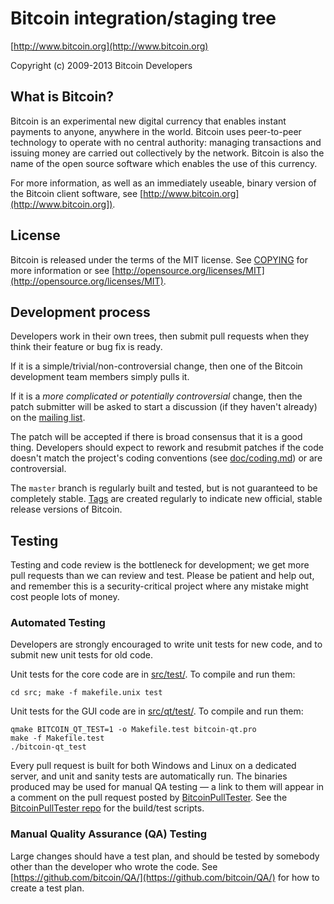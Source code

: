 Bitcoin integration/staging tree
================================

[http://www.bitcoin.org](http://www.bitcoin.org)

Copyright (c) 2009-2013 Bitcoin Developers

What is Bitcoin?
----------------

Bitcoin is an experimental new digital currency that enables instant payments to
anyone, anywhere in the world. Bitcoin uses peer-to-peer technology to operate
with no central authority: managing transactions and issuing money are carried
out collectively by the network. Bitcoin is also the name of the open source
software which enables the use of this currency. 

For more information, as well as an immediately useable, binary version of the Bitcoin client software, see [http://www.bitcoin.org](http://www.bitcoin.org]).

License
-------

Bitcoin is released under the terms of the MIT license. See [COPYING](COPYING) for more
information or see [http://opensource.org/licenses/MIT](http://opensource.org/licenses/MIT).

Development process
-------------------

Developers work in their own trees, then submit pull requests when they think
their feature or bug fix is ready.

If it is a simple/trivial/non-controversial change, then one of the Bitcoin
development team members simply pulls it.

If it is a *more complicated or potentially controversial* change, then the patch
submitter will be asked to start a discussion (if they haven't already) on the
[mailing list](http://sourceforge.net/mailarchive/forum.php?forum_name=bitcoin-development).

The patch will be accepted if there is broad consensus that it is a good thing.
Developers should expect to rework and resubmit patches if the code doesn't
match the project's coding conventions (see [doc/coding.md](doc/coding.md)) or are
controversial.

The `master` branch is regularly built and tested, but is not guaranteed to be
completely stable. [Tags](https://github.com/bitcoin/bitcoin/tags) are created
regularly to indicate new official, stable release versions of Bitcoin.

Testing
-------

Testing and code review is the bottleneck for development; we get more pull
requests than we can review and test. Please be patient and help out, and
remember this is a security-critical project where any mistake might cost people
lots of money.

### Automated Testing

Developers are strongly encouraged to write unit tests for new code, and to
submit new unit tests for old code.

Unit tests for the core code are in [src/test/](src/test/). To compile and run them:

    cd src; make -f makefile.unix test

Unit tests for the GUI code are in [src/qt/test/](src/qt/test/). To compile and run them:

    qmake BITCOIN_QT_TEST=1 -o Makefile.test bitcoin-qt.pro
    make -f Makefile.test
    ./bitcoin-qt_test

Every pull request is built for both Windows and Linux on a dedicated server,
and unit and sanity tests are automatically run. The binaries produced may be
used for manual QA testing — a link to them will appear in a comment on the
pull request posted by [BitcoinPullTester](https://github.com/BitcoinPullTester). 
See the [BitcoinPullTester repo](https://github.com/BitcoinPullTester) for the build/test scripts.

### Manual Quality Assurance (QA) Testing

Large changes should have a test plan, and should be tested by somebody other
than the developer who wrote the code. See [https://github.com/bitcoin/QA/](https://github.com/bitcoin/QA/) for how to create a test plan.
